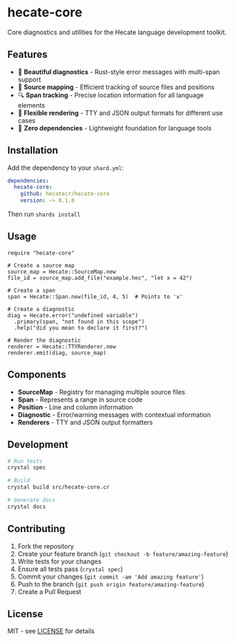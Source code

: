 # hecate-core

Core diagnostics and utilities for the Hecate language development toolkit.

## Features

- 🎯 **Beautiful diagnostics** - Rust-style error messages with multi-span support
- 📍 **Source mapping** - Efficient tracking of source files and positions
- 🔍 **Span tracking** - Precise location information for all language elements
- 🎨 **Flexible rendering** - TTY and JSON output formats for different use cases
- 🚀 **Zero dependencies** - Lightweight foundation for language tools

## Installation

Add the dependency to your `shard.yml`:

```yaml
dependencies:
  hecate-core:
    github: hecatecr/hecate-core
    version: ~> 0.1.0
```

Then run `shards install`

## Usage

```crystal
require "hecate-core"

# Create a source map
source_map = Hecate::SourceMap.new
file_id = source_map.add_file("example.hec", "let x = 42")

# Create a span
span = Hecate::Span.new(file_id, 4, 5)  # Points to 'x'

# Create a diagnostic
diag = Hecate.error("undefined variable")
  .primary(span, "not found in this scope")
  .help("did you mean to declare it first?")

# Render the diagnostic
renderer = Hecate::TTYRenderer.new
renderer.emit(diag, source_map)
```

## Components

- **SourceMap** - Registry for managing multiple source files
- **Span** - Represents a range in source code
- **Position** - Line and column information
- **Diagnostic** - Error/warning messages with contextual information
- **Renderers** - TTY and JSON output formatters

## Development

```bash
# Run tests
crystal spec

# Build
crystal build src/hecate-core.cr

# Generate docs
crystal docs
```

## Contributing

1. Fork the repository
2. Create your feature branch (`git checkout -b feature/amazing-feature`)
3. Write tests for your changes
4. Ensure all tests pass (`crystal spec`)
5. Commit your changes (`git commit -am 'Add amazing feature'`)
6. Push to the branch (`git push origin feature/amazing-feature`)
7. Create a Pull Request

## License

MIT - see [LICENSE](LICENSE) for details